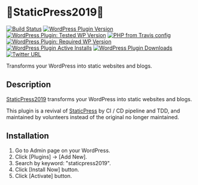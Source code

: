# 🗽StaticPress2019🗿

[![Build Status](https://travis-ci.org/yukihiko-shinoda/staticpress2019.svg?branch=master)](https://travis-ci.org/yukihiko-shinoda/staticpress2019)
[![WordPress Plugin Version](https://img.shields.io/wordpress/plugin/v/staticpress2019)](https://wordpress.org/plugins/staticpress2019/)
[![WordPress Plugin: Tested WP Version](https://img.shields.io/wordpress/plugin/tested/staticpress2019)](https://travis-ci.org/yukihiko-shinoda/staticpress2019)
[![PHP from Travis config](https://img.shields.io/travis/php-v/yukihiko-shinoda/staticpress2019/master)](https://travis-ci.org/yukihiko-shinoda/staticpress2019)
[![WordPress Plugin: Required WP Version](https://img.shields.io/wordpress/plugin/wp-version/staticpress2019)](https://travis-ci.org/yukihiko-shinoda/staticpress2019)
[![WordPress Plugin Active Installs](https://img.shields.io/wordpress/plugin/installs/staticpress2019)](https://wordpress.org/plugins/staticpress2019/advanced/)
[![WordPress Plugin Downloads](https://img.shields.io/wordpress/plugin/dm/staticpress2019)](https://wordpress.org/plugins/staticpress2019/advanced/)
[![Twitter URL](https://img.shields.io/twitter/url?style=social&url=https%3A%2F%2Fgithub.com%2Fyukihiko-shinoda%2Fstaticpress2019)](http://twitter.com/share?text=StaticPress2019&url=https://github.com/yukihiko-shinoda/staticpress&hashtags=staticpress2019)

Transforms your WordPress into static websites and blogs.

## Description

[StaticPress2019](https://wordpress.org/plugins/staticpress2019/) transforms your WordPress into static websites and blogs.

This plugin is a revival of [StaticPress](https://wordpress.org/plugins/staticpress/) by CI / CD pipeline and TDD, and maintained by volunteers instead of the original no longer maintained.

## Installation

1. Go to Admin page on your WordPress.
2. Click [Plugins] -> [Add New].
3. Search by keyword: "staticpress2019".
4. Click [Install Now] button.
5. Click [Activate] button.
